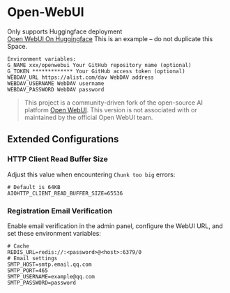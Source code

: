 
# Open-WebUI
Only supports Huggingface deployment  
[Open WebUI On Huggingface](https://huggingface.co/spaces/xzygreen1/fkhdgduthserykgysssbhjvxg) This is an example – do not duplicate this Space.  

```
Environment variables:
G_NAME xxx/openwebui Your GitHub repository name (optional)
G_TOKEN ************* Your GitHub access token (optional)
WEBDAV_URL https://alist.com/dav WebDAV address
WEBDAV_USERNAME WebDAV username
WEBDAV_PASSWORD WebDAV password
```

> This project is a community-driven fork of the open-source AI platform [Open WebUI](https://github.com/open-webui/open-webui). This version is not associated with or maintained by the official Open WebUI team.  

## Extended Configurations  
### HTTP Client Read Buffer Size  
Adjust this value when encountering `Chunk too big` errors:  
```
# Default is 64KB
AIOHTTP_CLIENT_READ_BUFFER_SIZE=65536
```

### Registration Email Verification  
Enable email verification in the admin panel, configure the WebUI URL, and set these environment variables:  
```
# Cache
REDIS_URL=redis://:<password>@<host>:6379/0
# Email settings
SMTP_HOST=smtp.email.qq.com
SMTP_PORT=465
SMTP_USERNAME=example@qq.com
SMTP_PASSWORD=password
```
